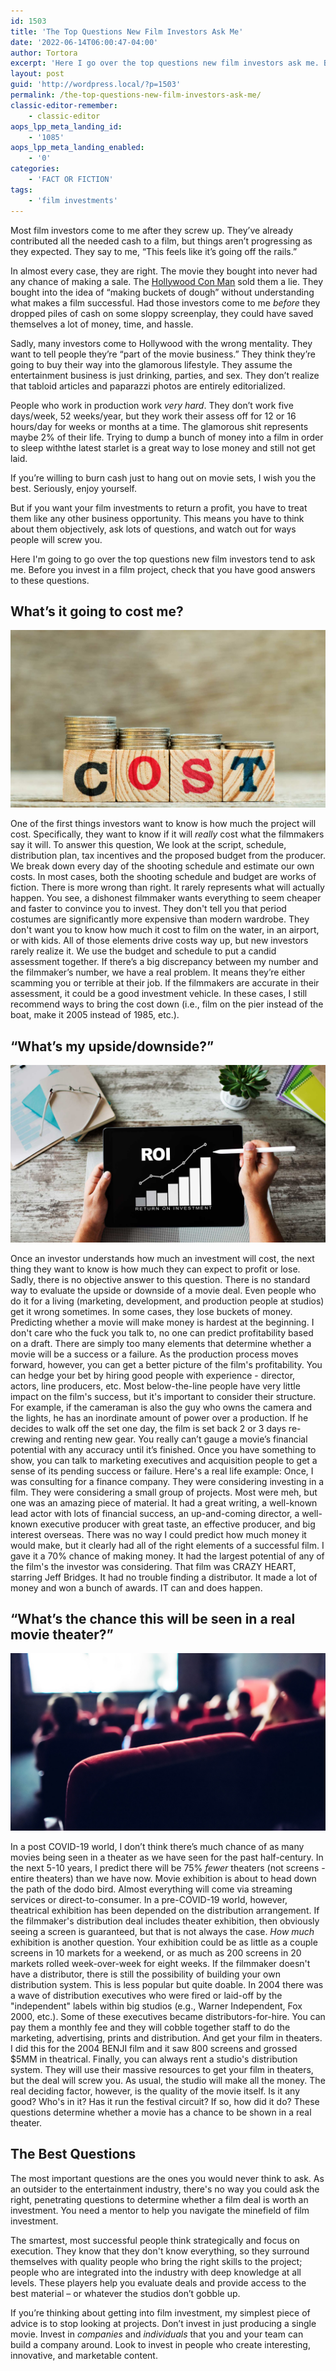 ```yaml
---
id: 1503
title: 'The Top Questions New Film Investors Ask Me'
date: '2022-06-14T06:00:47-04:00'
author: Tortora
excerpt: 'Here I go over the top questions new film investors ask me. Before you invest in a film project, check that you have good answers to these questions.'
layout: post
guid: 'http://wordpress.local/?p=1503'
permalink: /the-top-questions-new-film-investors-ask-me/
classic-editor-remember:
    - classic-editor
aops_lpp_meta_landing_id:
    - '1085'
aops_lpp_meta_landing_enabled:
    - '0'
categories:
    - 'FACT OR FICTION'
tags:
    - 'film investments'
---
```


Most film investors come to me after they screw up. They’ve already contributed all the needed cash to a film, but things aren’t progressing as they expected. They say to me, “This feels like it’s going off the rails.” 

In almost every case, they are right. The movie they bought into never had any chance of making a sale. The [Hollywood Con Man](http://wordpress.local/how-to-spot-a-hollywood-con-man-2/) sold them a lie. They bought into the idea of “making buckets of dough” without understanding what makes a film successful. Had those investors come to me *before* they dropped piles of cash on some sloppy screenplay, they could have saved themselves a lot of money, time, and hassle. 

Sadly, many investors come to Hollywood with the wrong mentality. They want to tell people they’re “part of the movie business.” They think they’re going to buy their way into the glamorous lifestyle. They assume the entertainment business is just drinking, parties, and sex. They don’t realize that tabloid articles and paparazzi photos are entirely editorialized. 

People who work in production work *very hard*. They don’t work five days/week, 52 weeks/year, but they work their assess off for 12 or 16 hours/day for weeks or months at a time. The glamorous shit represents maybe 2% of their life. Trying to dump a bunch of money into a film in order to sleep withthe latest starlet is a great way to lose money and still not get laid. 

If you’re willing to burn cash just to hang out on movie sets, I wish you the best. Seriously, enjoy yourself. 

But if you want your film investments to return a profit, you have to treat them like any other business opportunity. This means you have to think about them objectively, ask lots of questions, and watch out for ways people will screw you. 

Here I'm going to go over the top questions new film investors tend to ask me. Before you invest in a film project, check that you have good answers to these questions. 

## What’s it going to cost me?

 ![](\images\post\AdobeStock_194850718-SM-1536x866.jpg) 
 
 One of the first things investors want to know is how much the project will cost. Specifically, they want to know if it will *really* cost what the filmmakers say it will. To answer this question, We look at the script, schedule, distribution plan, tax incentives and the proposed budget from the producer. We break down every day of the shooting schedule and estimate our own costs. In most cases, both the shooting schedule and budget are works of fiction. There is more wrong than right. It rarely represents what will actually happen. You see, a dishonest filmmaker wants everything to seem cheaper and faster to convince you to invest. They don't tell you that period costumes are significantly more expensive than modern wardrobe. They don't want you to know how much it cost to film on the water, in an airport, or with kids. All of those elements drive costs way up, but new investors rarely realize it. We use the budget and schedule to put a candid assessment together. If there’s a big discrepancy between my number and the filmmaker’s number, we have a real problem. It means they’re either scamming you or terrible at their job. If the filmmakers are accurate in their assessment, it could be a good investment vehicle. In these cases, I still recommend ways to bring the cost down (i.e., film on the pier instead of the boat, make it 2005 instead of 1985, etc.).  
 
 ## “What’s my upside/downside?”

 ![](\images\post\AdobeStock_334134212-SM.jpg) 
 
 Once an investor understands how much an investment will cost, the next thing they want to know is how much they can expect to profit or lose. Sadly, there is no objective answer to this question. There is no standard way to evaluate the upside or downside of a movie deal. Even people who do it for a living (marketing, development, and production people at studios) get it wrong sometimes. In some cases, they lose buckets of money. Predicting whether a movie will make money is hardest at the beginning. I don't care who the fuck you talk to, no one can predict profitability based on a draft. There are simply too many elements that determine whether a movie will be a success or a failure. As the production process moves forward, however, you can get a better picture of the film's profitability. You can hedge your bet by hiring good people with experience - director, actors, line producers, etc. Most below-the-line people have very little impact on the film's success, but it's important to consider their structure. For example, if the cameraman is also the guy who owns the camera and the lights, he has an inordinate amount of power over a production. If he decides to walk off the set one day, the film is set back 2 or 3 days re-crewing and renting new gear. You really can’t gauge a movie’s financial potential with any accuracy until it’s finished. Once you have something to show, you can talk to marketing executives and acquisition people to get a sense of its pending success or failure. Here's a real life example: Once, I was consulting for a finance company. They were considering investing in a film. They were considering a small group of projects. Most were meh, but one was an amazing piece of material. It had a great writing, a well-known lead actor with lots of financial success, an up-and-coming director, a well-known executive producer with great taste, an effective producer, and big interest overseas. There was no way I could predict how much money it would make, but it clearly had all of the right elements of a successful film. I gave it a 70% chance of making money. It had the largest potential of any of the film's the investor was considering. That film was CRAZY HEART, starring Jeff Bridges. It had no trouble finding a distributor. It made a lot of money and won a bunch of awards. IT can and does happen. 
 
 ## “What’s the chance this will be seen in a real movie theater?”

 ![](\images\post\AdobeStock_225395390-SM.jpg) 
 
 In a post COVID-19 world, I don’t think there’s much chance of as many movies being seen in a theater as we have seen for the past half-century. In the next 5-10 years, I predict there will be 75% *fewer* theaters (not screens - entire theaters) than we have now. Movie exhibition is about to head down the path of the dodo bird. Almost everything will come via streaming services or direct-to-consumer. In a pre-COVID-19 world, however, theatrical exhibition has been depended on the distribution arrangement. If the filmmaker's distribution deal includes theater exhibition, then obviously seeing a screen is guaranteed, but that is not always the case. *How much* exhibition is another question. Your exhibition could be as little as a couple screens in 10 markets for a weekend, or as much as 200 screens in 20 markets rolled week-over-week for eight weeks. If the filmmaker doesn't have a distributor, there is still the possibility of building your own distribution system. This is less popular but quite doable. In 2004 there was a wave of distribution executives who were fired or laid-off by the "independent" labels within big studios (e.g., Warner Independent, Fox 2000, etc.). Some of these executives became distributors-for-hire. You can pay them a monthly fee and they will cobble together staff to do the marketing, advertising, prints and distribution. And get your film in theaters. I did this for the 2004 BENJI film and it saw 800 screens and grossed $5MM in theatrical. Finally, you can always rent a studio's distribution system. They will use their massive resources to get your film in theaters, but the deal will screw you. As usual, the studio will make all the money. The real deciding factor, however, is the quality of the movie itself. Is it any good? Who's in it? Has it run the festival circuit? If so, how did it do? These questions determine whether a movie has a chance to be shown in a real theater. 
 
 ## The Best Questions

 The most important questions are the ones you would never think to ask. As an outsider to the entertainment industry, there's no way you could ask the right, penetrating questions to determine whether a film deal is worth an investment. You need a mentor to help you navigate the minefield of film investment. 
 
 The smartest, most successful people think strategically and focus on execution. They know that they don't know everything, so they surround themselves with quality people who bring the right skills to the project; people who are integrated into the industry with deep knowledge at all levels. These players help you evaluate deals and provide access to the best material – or whatever the studios don’t gobble up. 
 
 If you’re thinking about getting into film investment, my simplest piece of advice is to stop looking at projects. Don’t invest in just producing a single movie. Invest in *companies* and *individuals* that you and your team can build a company around. Look to invest in people who create interesting, innovative, and marketable content.